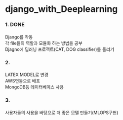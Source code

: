 # django_with_Deeplearning

### 1. DONE
####
Django를 작동<BR>
각 file들의 역할과 모듈화 하는 방법을 공부<BR>
Djagno에 딥러닝 프로젝트(CAT, DOG classifier)를 돌리기<BR>

### 2.
####
LATEX MODEL로 변경<BR>
AWS연동으로 배포<BR>
MongoDB등 데이터베이스 사용<BR>

### 3.
####
사용자들의 사용을 바탕으로 더 좋은 모델 만들기(MLOPS구현)
